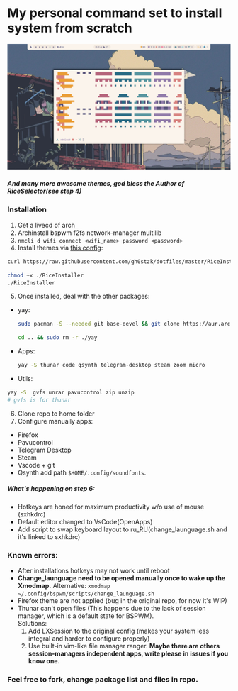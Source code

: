 # My personal command set to install system from scratch
![Theme screenshot](./screenshot.png)
##### And many more awesome themes, god bless the Author of RiceSelector(see step 4)   
### Installation
1) Get a livecd of arch
2) Archinstall bspwm f2fs network-manager multilib
3) ```nmcli d wifi connect <wifi_name> password <password>```
4) Install themes via [this config](https://github.com/gh0stzk/dotfiles/tree/master): 
  ```bash
  curl https://raw.githubusercontent.com/gh0stzk/dotfiles/master/RiceInstaller -o $HOME/RiceInstaller
  ```
  ```bash
  chmod +x ./RiceInstaller
  ./RiceInstaller
  ```
5) Once installed, deal with the other packages:     
- yay:
  ```bash
  sudo pacman -S --needed git base-devel && git clone https://aur.archlinux.org/yay.git && cd yay && makepkg -si
   ```
  ```bash
  cd .. && sudo rm -r ./yay
  ```    
- Apps:
  ```bash
  yay -S thunar code qsynth telegram-desktop steam zoom micro
  ```
- Utils:
```bash
yay -S  gvfs unrar pavucontrol zip unzip
# gvfs is for thunar
```
6) Clone repo to home folder
7) Configure manually apps:
- Firefox
- Pavucontrol
- Telegram Desktop
- Steam
- Vscode + git
- Qsynth add path ```$HOME/.config/soundfonts```. 

##### What's happening on step 6:
- Hotkeys are honed for maximum productivity w/o use of mouse (sxhkdrc)
- Default editor changed to VsCode(OpenApps)
- Add script to swap keyboard layout to ru_RU(change_launguage.sh and it's linked to sxhkdrc)

### Known errors:
- After installations hotkeys may not work until reboot
- **Change_launguage need to be opened manually once to wake up the Xmodmap.** Alternative: ```xmodmap ~/.config/bspwm/scripts/change_launguage.sh```
- Firefox theme are not applied (bug in the original repo, for now it's WIP)
- Thunar can't open files (This happens due to the lack of session manager, which is a default state for BSPWM).    
  Solutions:
  1) Add LXSession to the original config (makes your system less integral and harder to configure properly)
  2) Use built-in vim-like file manager ranger. **Maybe there are others session-managers independent apps, write please in issues if you know one.**

### Feel free to fork, change package list and files in repo.
